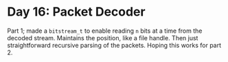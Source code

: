 # Day 16: Packet Decoder

Part 1; made a `bitstream_t` to enable reading `n` bits at a time from the decoded stream. Maintains the position, like a file handle. Then just straightforward recursive parsing of the packets. Hoping this works for part 2.